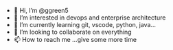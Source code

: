 - 👋 Hi, I’m @ggreen5
- 👀 I’m interested in devops and enterprise architecture
- 🌱 I’m currently learning git, vscode, python, java...
- 💞️ I’m looking to collaborate on everything
- 📫 How to reach me ...give some more time

<!---
ggreen5/ggreen5 is a ✨ special ✨ repository because its `README.md` (this file) appears on your GitHub profile.
You can click the Preview link to take a look at your changes.
--------------------------------------------------------------
